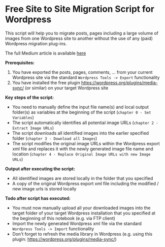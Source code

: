 # Free Site to Site Migration Script for Wordpress

This script will help you to migrate posts, pages including a large volume of images from one Wordpress site to another without the use of any (paid) Wordpress migration plug-ins.

The full Medium article is available [here](https://medium.com/gitconnected/free-large-volume-wordpress-site-to-site-migration-of-images-and-posts-d5b3e6cdb71d)

**Prerequisites:**

1. You have exported the posts, pages, comments, ... from your current Wordpress site via the standard `Wordpress Tools -> Export` functionality
2. You have installed the free plugin https://wordpress.org/plugins/media-sync/ (or similar) on your target Wordpress site

**Key steps of the script:**

- You need to manually define the input file name(s) and local output folder(s) as variables at the beginning of the script (`chapter 0 - Set Variables`)
- The script automatically identifies all potential image URLs (`chapter 2 - Extract Image URLs`)
- The script downloads all identified images into the earlier specified folder (`chapter 3 - Download all Images`)
- The script modifies the original image URLs within the Wordpress export xml file and replaces it with the newly generated image file name and location (`chapter 4 - Replace Original Image URLs with new Image URLs`)

**Output after executing the script:**

- All identified images are stored locally in the folder that you specified
- A copy of the original Wordpress export xml file including the modified / new image urls is stored locally

**Todo after script has executed:**

- You must now manually upload all your downloaded images into the target folder of your target Wordpress installation that you specified at the beginning of this notebook (e.g. via FTP client)
- Import the newly generated Wordpress xml file via the standard `Wordpress Tools -> Import` functionality
- Don't forget to refresh the media library in Wordpress (e.g. using this plugin: https://wordpress.org/plugins/media-sync/)
